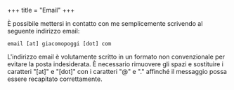 +++
title = "Email"
+++

È possibile mettersi in contatto con me semplicemente scrivendo al seguente indirizzo email:
```
email [at] giacomopoggi [dot] com
```

L'indirizzo email è volutamente scritto in un formato non convenzionale per evitare la posta indesiderata. È necessario rimuovere gli spazi e sostituire i caratteri "[at]" e "[dot]" con i caratteri "@" e "." affinché il messaggio possa essere recapitato correttamente.